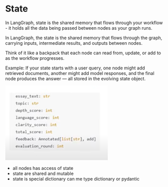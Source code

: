 # State

In LangGraph, state is the shared memory that flows through your workflow - it holds all the data being passed between nodes as your graph runs.

In LangGraph, the state is the shared memory that flows through the graph, carrying inputs, intermediate results, and outputs between nodes.

Think of it like a backpack that each node can read from, update, or add to as the workflow progresses.

Example: If your state starts with a user query, one node might add retrieved documents, another might add model responses, and the final node produces the answer — all stored in the evolving state object.

![alt text](image-6.png)

- all nodes has access of state
- state are shared and mutable
- state is special dictionary can me type dictionary or pydantic
